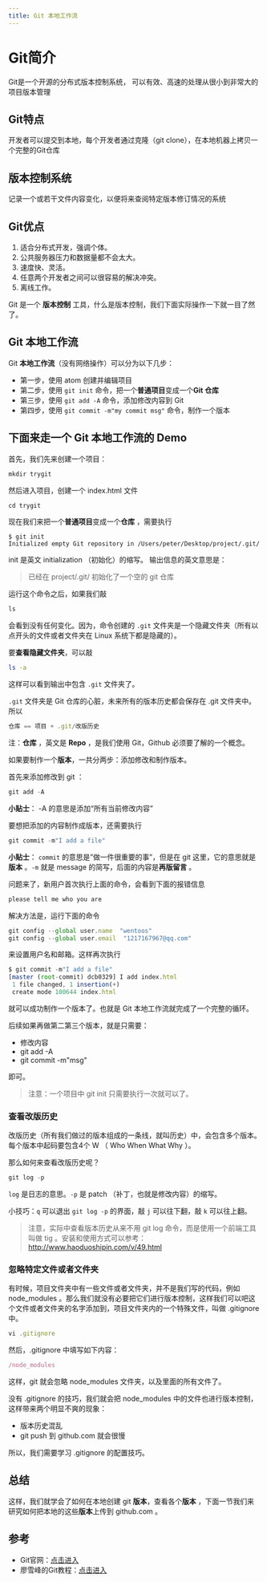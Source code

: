 ```yaml
---
title: Git 本地工作流
---
```

<!-- toc -->
# Git简介

Git是一个开源的分布式版本控制系统，
可以有效、高速的处理从很小到非常大的项目版本管理

## Git特点

开发者可以提交到本地，每个开发者通过克隆（git clone），在本地机器上拷贝一个完整的Git仓库

## 版本控制系统

记录一个或若干文件内容变化，以便将来查阅特定版本修订情况的系统

## Git优点

1. 适合分布式开发，强调个体。
2. 公共服务器压力和数据量都不会太大。
3. 速度快、灵活。
4. 任意两个开发者之间可以很容易的解决冲突。
5. 离线工作。

Git 是一个 **版本控制** 工具，什么是版本控制，我们下面实际操作一下就一目了然了。

## Git 本地工作流

Git **本地工作流**（没有网络操作）可以分为以下几步：

- 第一步，使用 atom 创建并编辑项目
- 第二步，使用 `git init` 命令，把一个**普通项目**变成一个**Git 仓库**
- 第三步，使用 `git add -A` 命令，添加修改内容到 Git
- 第四步，使用 `git commit -m"my commit msg"` 命令，制作一个版本

## 下面来走一个 Git 本地工作流的 Demo

首先，我们先来创建一个项目：

```js
mkdir trygit
```

然后进入项目，创建一个 index.html 文件

```js
cd trygit
```

现在我们来把一个**普通项目**变成一个**仓库** ，需要执行

```git
$ git init
Initialized empty Git repository in /Users/peter/Desktop/project/.git/
```
init 是英文 initialization （初始化）的缩写。
输出信息的英文意思是：

>已经在 project/.git/ 初始化了一个空的 git 仓库

运行这个命令之后，如果我们敲
```js
ls
```
会看到没有任何变化。因为，命令创建的 `.git` 文件夹是一个隐藏文件夹（所有以点开头的文件或者文件夹在 Linux 系统下都是隐藏的）。

要**查看隐藏文件夹**，可以敲
```bash
ls -a
```
这样可以看到输出中包含 `.git` 文件夹了。

`.git` 文件夹是 Git 仓库的心脏，未来所有的版本历史都会保存在 .git 文件夹中。所以
```js
仓库 == 项目 + .git/改版历史
```
注：**仓库** ，英文是 **Repo** ，是我们使用 Git，Github 必须要了解的一个概念。

如果要制作一个**版本**，一共分两步：添加修改和制作版本。

首先来添加修改到 git ：
```js
git add -A
```

**小贴士**： -A 的意思是添加“所有当前修改内容”

要想把添加的内容制作成版本，还需要执行

```js
git commit -m"I add a file"
```

**小贴士**： `commit` 的意思是”做一件很重要的事”，但是在 git 这里，它的意思就是**版本** 。`-m` 就是 message 的简写，后面的内容是**再版留言** 。

问题来了，新用户首次执行上面的命令，会看到下面的报错信息
```js
please tell me who you are
```

解决方法是，运行下面的命令
```js
git config --global user.name  "wentoos"
git config --global user.email  "1217167967@qq.com"
```

来设置用户名和邮箱。这样再次执行
```js
$ git commit -m"I add a file"
[master (root-commit) dcb0329] I add index.html
 1 file changed, 1 insertion(+)
 create mode 100644 index.html
```
就可以成功制作一个版本了。也就是 Git 本地工作流就完成了一个完整的循环。

后续如果再做第二第三个版本，就是只需要：

- 修改内容
- git add -A
- git commit -m"msg"

即可。

>注意：一个项目中 git init 只需要执行一次就可以了。

### 查看改版历史

改版历史（所有我们做过的版本组成的一条线，就叫历史）中，会包含多个版本。每个版本中起码要包含4个 W （ Who When What Why ）。

那么如何来查看改版历史呢？

```js
git log -p
```

`log` 是日志的意思。`-p` 是 patch （补丁，也就是修改内容）的缩写。


小技巧：`q` 可以退出 `git log -p` 的界面，敲 `j` 可以往下翻，敲 `k` 可以往上翻。

>注意，实际中查看版本历史从来不用 git log 命令，而是使用一个前端工具叫做 tig 。安装和使用方式可以参考：http://www.haoduoshipin.com/v/49.html

### 忽略特定文件或者文件夹

有时候，项目文件夹中有一些文件或者文件夹，并不是我们写的代码，例如 node_modules 。那么我们就没有必要把它们进行版本控制，这样我们可以吧这个文件或者文件夹的名字添加到，项目文件夹内的一个特殊文件，叫做 .gitignore 中。

```js
vi .gitignore
```

然后，.gitignore 中填写如下内容：

```js
/node_modules
```

这样，git 就会忽略 node_modules 文件夹，以及里面的所有文件了。

没有 .gitignore 的技巧，我们就会把 node_modules 中的文件也进行版本控制，这样带来两个明显不爽的现象：

- 版本历史混乱
- git push 到 github.com 就会很慢

所以，我们需要学习 .gitignore 的配置技巧。

## 总结

这样，我们就学会了如何在本地创建 git **版本**，查看各个**版本** ，下面一节我们来研究如何把本地的这些**版本**上传到 github.com 。

## 参考

 - Git官网：[点击进入](https://git-scm.com/)
 - 廖雪峰的Git教程：[点击进入](http://www.liaoxuefeng.com/wiki/0013739516305929606dd18361248578c67b8067c8c017b000)
